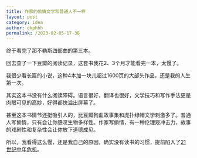 ```yaml
---
title: 作家的偷情文学和普通人不一样
layout: post
category: idea
author: dkphhh
permalink: /2023-02-05-17-38
---
```

终于看完了那不勒斯四部曲的第三本。

回去查了一下豆瓣的阅读记录，这套书我花2、3个月才能看完一本，太慢了。

我很少看长篇的小说，这种4本加一块儿超过1600页的大部头作品，还是我的人生第一次。

其实这本书没有什么阅读障碍。语言很好，翻译也很好，文学技巧和写作手法更是肉眼可见的高妙，好得都快溢出屏幕了。

甚至这本书情节还挺吸引人的，比豆瓣狗血故事集和虎扑绿帽文学刺激多了。普通人写偷情，只有会让你感叹生物多样性。作家写偷情，有一种伦理观冲击力，故事的戏剧性和复杂性会让你放下道德成见。

所以，我看得这么慢，还是我自己的原因，确实没有读书的习惯，提前陷入了[21世纪中年危机](https://blog.yitianshijie.net/2023/02/04/3528/)。
